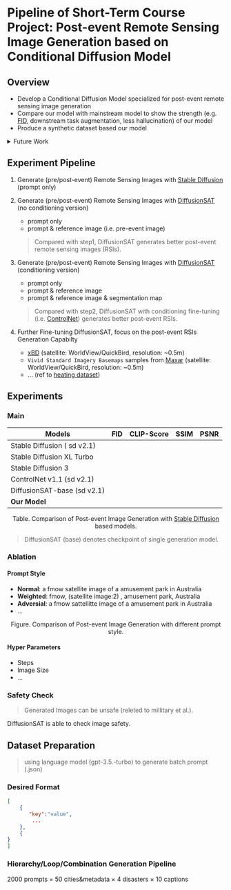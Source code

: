 # Pipeline of Short-Term Course Project: Post-event Remote Sensing Image Generation based on Conditional Diffusion Model

## Overview

- Develop a Conditional Diffusion Model specialized for post-event remote sensing image generation
- Compare our model with mainstream model to show the strength (e.g. [FID](https://proceedings.neurips.cc/paper/2017/hash/8a1d694707eb0fefe65871369074926d-Abstract.html), downstream task augmentation, less hallucination) of our model
- Produce a synthetic dataset based our model  

<details>
<summary>Future Work</summary>
1. ControlNet++: Improving Conditional Controls with Efficient Consistency Feedback
   <a href="https://github.com/liming-ai/ControlNet_Plus_Plus">Code</a>,
   <a href="https://liming-ai.github.io/ControlNet_Plus_Plus/">Paper</a> (Accepted by ECCV 2024)<div></div>
2. Uni-ControlNet: All-in-One Control to Text-to-Image Diffusion Models
   <a href="https://github.com/ShihaoZhaoZSH/Uni-ControlNet">Code</a>,
   <a href="https://proceedings.neurips.cc/paper_files/paper/2023/hash/2468f84a13ff8bb6767a67518fb596eb-Abstract-Conference.html">Paper</a> (Accepted by NeurIPS 2023)
   <div></div>
3. OpenEarthMap: A Benchmark Dataset for Global High-Resolution Land Cover Mapping
   <a href="https://open-earth-map.org/">Dataset</a>,
   <a href="https://openaccess.thecvf.com/content/WACV2023/html/Xia_OpenEarthMap_A_Benchmark_Dataset_for_Global_High-Resolution_Land_Cover_Mapping_WACV_2023_paper.html">Paper</a> (Accepted by WACV 2023)
   <div></div>
</details>

## Experiment Pipeline

1. Generate (pre/post-event) Remote Sensing Images with [Stable Diffusion](https://github.com/CompVis/stable-diffusion) (prompt only)

2. Generate (pre/post-event)  Remote Sensing Images with [DiffusionSAT](https://github.com/samar-khanna/DiffusionSat) (no conditioning version)

   - prompt only
   - prompt & reference image (i.e. pre-event image)

   > Compared with step1, DiffusionSAT generates better post-event remote sensing images (RSIs).

3. Generate (pre/post-event) Remote Sensing Images with [DiffusionSAT](https://github.com/samar-khanna/DiffusionSat) (conditioning version)

   - prompt only
   - prompt & reference image
   - prompt & reference image & segmentation map

   > Compared with step2, DiffusionSAT with conditioning fine-tuning (i.e. [ControlNet](https://github.com/lllyasviel/ControlNet)) generates better post-event RSIs.

4. Further Fine-tuning DiffusionSAT, focus on the post-event RSIs Generation Capabilty

   - [xBD](https://xview2.org/dataset) (satellite: WorldView/QuickBird, resolution: ~0.5m)
   - `Vivid Standard Imagery Basemaps` samples from [Maxar](https://resources.maxar.com/product-samples/vivid-standard-imagery-basemaps-global-locations) (satellite: WorldView/QuickBird,  resolution: ~0.5m)
   - ... (ref to [heating dataset](../paper_writing/paper.md#dataset))

## Experiments

### Main

| Models                      | FID  | CLIP-Score | SSIM | PSNR |
| --------------------------- | ---- | ---------- | ---- | ---- |
| Stable Diffusion ( sd v2.1) |      |            |      |      |
| Stable Diffusion XL Turbo   |      |            |      |      |
| Stable Diffusion 3          |      |            |      |      |
| ControlNet v1.1 (sd v2.1)   |      |            |      |      |
| DiffusionSAT-base (sd v2.1) |      |            |      |      |
| **Our Model**               |      |            |      |      |

<div align="center">Table. Comparison of Post-event Image Generation with <a href="https://github.com/CompVis/stable-diffusion">Stable Diffusion</a> based models.</div>

> DiffusionSAT (base)  denotes checkpoint of single generation model.

### Ablation

#### Prompt Style

- **Normal**: a fmow satellite image of a amusement park in Australia
- **Weighted**: fmow, (satellite image:2) , amusement park, Australia
- **Adversial**: a fmow sattellitte image of a amusement park in Australia
- ...

<div align="center">Figure. Comparison of Post-event Image Generation with different prompt style.</div>

#### Hyper Parameters

- Steps
- Image Size
- ...

### Safety Check

> Generated Images can be unsafe (releted to millitary et al.).

DiffusionSAT is able to check image safety.

## Dataset Preparation

> using language model (gpt-3.5.-turbo) to generate batch prompt (.json)

### Desired Format

```json
[
    {
       "key":"value",
        ...
    },
    {
}
]
```

### Hierarchy/Loop/Combination Generation Pipeline

2000 prompts = 50 cities&metadata × 4 disasters  × 10 captions

